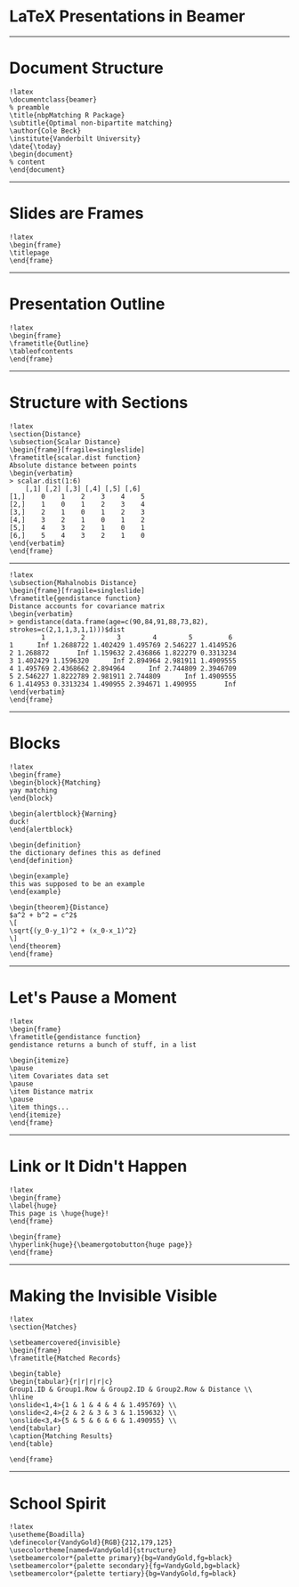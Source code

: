 # LaTeX Presentations in Beamer

---

Document Structure
==================

    !latex
    \documentclass{beamer}
    % preamble
    \title{nbpMatching R Package}
    \subtitle{Optimal non-bipartite matching}
    \author{Cole Beck}
    \institute{Vanderbilt University}
    \date{\today}
    \begin{document}
    % content
    \end{document}

---

Slides are Frames
=================

    !latex
    \begin{frame}
    \titlepage
    \end{frame}

---

Presentation Outline
====================

    !latex
    \begin{frame}
    \frametitle{Outline}
    \tableofcontents
    \end{frame}

---

Structure with Sections
===================================

    !latex
    \section{Distance}
    \subsection{Scalar Distance}
    \begin{frame}[fragile=singleslide]
    \frametitle{scalar.dist function}
    Absolute distance between points
    \begin{verbatim}
    > scalar.dist(1:6)
        [,1] [,2] [,3] [,4] [,5] [,6]
    [1,]    0    1    2    3    4    5
    [2,]    1    0    1    2    3    4
    [3,]    2    1    0    1    2    3
    [4,]    3    2    1    0    1    2
    [5,]    4    3    2    1    0    1
    [6,]    5    4    3    2    1    0
    \end{verbatim}
    \end{frame}

---

    !latex
    \subsection{Mahalnobis Distance}
    \begin{frame}[fragile=singleslide]
    \frametitle{gendistance function}
    Distance accounts for covariance matrix
    \begin{verbatim}
    > gendistance(data.frame(age=c(90,84,91,88,73,82), strokes=c(2,1,1,3,1,1)))$dist
            1         2        3        4        5         6
    1      Inf 1.2688722 1.402429 1.495769 2.546227 1.4149526
    2 1.268872       Inf 1.159632 2.436866 1.822279 0.3313234
    3 1.402429 1.1596320      Inf 2.894964 2.981911 1.4909555
    4 1.495769 2.4368662 2.894964      Inf 2.744809 2.3946709
    5 2.546227 1.8222789 2.981911 2.744809      Inf 1.4909555
    6 1.414953 0.3313234 1.490955 2.394671 1.490955       Inf
    \end{verbatim}
    \end{frame}

---

Blocks
======

    !latex
    \begin{frame}
    \begin{block}{Matching}
    yay matching
    \end{block}

    \begin{alertblock}{Warning}
    duck!
    \end{alertblock}

    \begin{definition}
    the dictionary defines this as defined
    \end{definition}

    \begin{example}
    this was supposed to be an example
    \end{example}

    \begin{theorem}{Distance}
    $a^2 + b^2 = c^2$
    \[
    \sqrt{(y_0-y_1)^2 + (x_0-x_1)^2}
    \]
    \end{theorem}
    \end{frame}

---

Let's Pause a Moment
====================

    !latex
    \begin{frame}
    \frametitle{gendistance function}
    gendistance returns a bunch of stuff, in a list

    \begin{itemize}
    \pause
    \item Covariates data set
    \pause
    \item Distance matrix
    \pause
    \item things...
    \end{itemize}
    \end{frame}

---

Link or It Didn't Happen
========================

    !latex
    \begin{frame}
    \label{huge}
    This page is \huge{huge}!
    \end{frame}

    \begin{frame}
    \hyperlink{huge}{\beamergotobutton{huge page}}
    \end{frame}

---

Making the Invisible Visible
============================

    !latex
    \section{Matches}

    \setbeamercovered{invisible}
    \begin{frame}
    \frametitle{Matched Records}

    \begin{table}
    \begin{tabular}{r|r|r|r|c}
    Group1.ID & Group1.Row & Group2.ID & Group2.Row & Distance \\
    \hline
    \onslide<1,4>{1 & 1 & 4 & 4 & 1.495769} \\
    \onslide<2,4>{2 & 2 & 3 & 3 & 1.159632} \\
    \onslide<3,4>{5 & 5 & 6 & 6 & 1.490955} \\
    \end{tabular}
    \caption{Matching Results}
    \end{table}

    \end{frame}

---

School Spirit
=============

    !latex
    \usetheme{Boadilla}
    \definecolor{VandyGold}{RGB}{212,179,125}
    \usecolortheme[named=VandyGold]{structure}
    \setbeamercolor*{palette primary}{bg=VandyGold,fg=black}
    \setbeamercolor*{palette secondary}{fg=VandyGold,bg=black}
    \setbeamercolor*{palette tertiary}{bg=VandyGold,fg=black}
